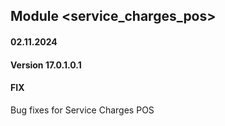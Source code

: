 ## Module <service_charges_pos>
#### 02.11.2024
#### Version 17.0.1.0.1
#### FIX
Bug fixes for Service Charges POS
